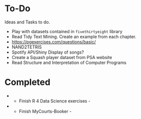# To-Do
Ideas and Tasks to do.


* Play with datasets contained in `fivethirtyeight` library
* Read Tidy Text Mining. Create an example from each chapter.
* https://pgexercises.com/questions/basic/
* NAND2TETRIS
* Spotify API/Shiny Display of songs?
* Create a Squash player dataset from PSA website
* Read Structure and Interpretation of Computer Programs

# Completed
*  - Finish R 4 Data Science exercises -
*  - Finish MyCourts-Booker -
